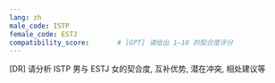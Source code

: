 ```yaml
---
lang: zh
male_code: ISTP
female_code: ESTJ
compatibility_score:       # [GPT] 请给出 1–10 的契合度评分
---
```


[DR] 请分析 ISTP 男与 ESTJ 女的契合度, 互补优势, 潜在冲突, 相处建议等

